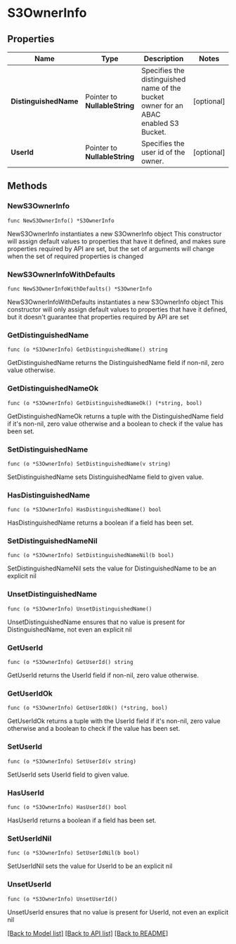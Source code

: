 # S3OwnerInfo

## Properties

Name | Type | Description | Notes
------------ | ------------- | ------------- | -------------
**DistinguishedName** | Pointer to **NullableString** | Specifies the distinguished name of the bucket owner for an ABAC enabled S3 Bucket. | [optional] 
**UserId** | Pointer to **NullableString** | Specifies the user id of the owner. | [optional] 

## Methods

### NewS3OwnerInfo

`func NewS3OwnerInfo() *S3OwnerInfo`

NewS3OwnerInfo instantiates a new S3OwnerInfo object
This constructor will assign default values to properties that have it defined,
and makes sure properties required by API are set, but the set of arguments
will change when the set of required properties is changed

### NewS3OwnerInfoWithDefaults

`func NewS3OwnerInfoWithDefaults() *S3OwnerInfo`

NewS3OwnerInfoWithDefaults instantiates a new S3OwnerInfo object
This constructor will only assign default values to properties that have it defined,
but it doesn't guarantee that properties required by API are set

### GetDistinguishedName

`func (o *S3OwnerInfo) GetDistinguishedName() string`

GetDistinguishedName returns the DistinguishedName field if non-nil, zero value otherwise.

### GetDistinguishedNameOk

`func (o *S3OwnerInfo) GetDistinguishedNameOk() (*string, bool)`

GetDistinguishedNameOk returns a tuple with the DistinguishedName field if it's non-nil, zero value otherwise
and a boolean to check if the value has been set.

### SetDistinguishedName

`func (o *S3OwnerInfo) SetDistinguishedName(v string)`

SetDistinguishedName sets DistinguishedName field to given value.

### HasDistinguishedName

`func (o *S3OwnerInfo) HasDistinguishedName() bool`

HasDistinguishedName returns a boolean if a field has been set.

### SetDistinguishedNameNil

`func (o *S3OwnerInfo) SetDistinguishedNameNil(b bool)`

 SetDistinguishedNameNil sets the value for DistinguishedName to be an explicit nil

### UnsetDistinguishedName
`func (o *S3OwnerInfo) UnsetDistinguishedName()`

UnsetDistinguishedName ensures that no value is present for DistinguishedName, not even an explicit nil
### GetUserId

`func (o *S3OwnerInfo) GetUserId() string`

GetUserId returns the UserId field if non-nil, zero value otherwise.

### GetUserIdOk

`func (o *S3OwnerInfo) GetUserIdOk() (*string, bool)`

GetUserIdOk returns a tuple with the UserId field if it's non-nil, zero value otherwise
and a boolean to check if the value has been set.

### SetUserId

`func (o *S3OwnerInfo) SetUserId(v string)`

SetUserId sets UserId field to given value.

### HasUserId

`func (o *S3OwnerInfo) HasUserId() bool`

HasUserId returns a boolean if a field has been set.

### SetUserIdNil

`func (o *S3OwnerInfo) SetUserIdNil(b bool)`

 SetUserIdNil sets the value for UserId to be an explicit nil

### UnsetUserId
`func (o *S3OwnerInfo) UnsetUserId()`

UnsetUserId ensures that no value is present for UserId, not even an explicit nil

[[Back to Model list]](../README.md#documentation-for-models) [[Back to API list]](../README.md#documentation-for-api-endpoints) [[Back to README]](../README.md)


